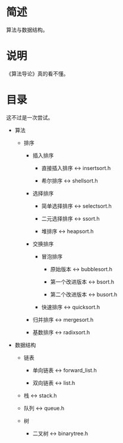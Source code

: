 # 简述

算法与数据结构。

# 说明

《算法导论》真的看不懂。

# 目录

这不过是一次尝试。

+ 算法

    + 排序

        + 插入排序

            + 直接插入排序 <-> insertsort.h

            + 希尔排序 <-> shellsort.h

        + 选择排序

            + 简单选择排序 <-> selectsort.h

            + 二元选择排序 <-> ssort.h

            + 堆排序 <-> heapsort.h

        + 交换排序

            + 冒泡排序
            
                + 原始版本 <-> bubblesort.h

                + 第一个改进版本 <-> bsort.h

                + 第二个改进版本 <-> busort.h

            + 快速排序 <-> quicksort.h

        + 归并排序 <-> mergesort.h

        + 基数排序 <-> radixsort.h

+ 数据结构

    + 链表

        + 单向链表 <-> forward_list.h

        + 双向链表 <-> list.h

    + 栈 <-> stack.h

    + 队列 <-> queue.h

    + 树

        + 二叉树 <-> binarytree.h
